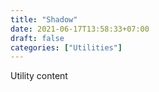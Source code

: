 ```yaml
---
title: "Shadow"
date: 2021-06-17T13:58:33+07:00
draft: false
categories: ["Utilities"]
---
```


Utility content